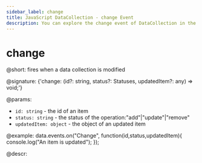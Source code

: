 ```yaml
---
sidebar_label: change
title: JavaScript DataCollection - change Event 
description: You can explore the change event of DataCollection in the documentation of the DHTMLX JavaScript UI library. Browse developer guides and API reference, try out code examples and live demos, and download a free 30-day evaluation version of DHTMLX Suite 7.
---
```


# change

@short: fires when a data collection is modified

@signature: {'change: (id?: string, status?: Statuses, updatedItem?: any) => void;'}

@params:
- `id: string` - the id of an item
- `status: string` - the status of the operation:"add"|"update"|"remove"
- `updatedItem: object` - the object of an updated item

@example:
data.events.on("Change", function(id,status,updatedItem){
	console.log("An item is updated");
});

@descr:
